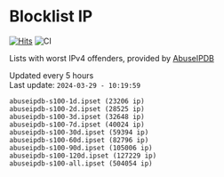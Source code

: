 # Blocklist IP

[![Hits](https://hits.seeyoufarm.com/api/count/incr/badge.svg?url=https%3A%2F%2Fgithub.com%2Fborestad%2Fblocklist-ip%2F&count_bg=%2379C83D&title_bg=%23555555&icon=&icon_color=%23E7E7E7&title=hits&edge_flat=false)](https://hits.seeyoufarm.com)  ![CI](https://img.shields.io/github/workflow/status/borestad/blocklist-ip/CI?style=flat-square)

Lists with worst IPv4 offenders, provided by [AbuseIPDB](https://www.abuseipdb.com/)

<!-- FOOTER-PLACEHOLDER -->
Updated every 5 hours<br>
Last update: `2024-03-29 - 10:19:59`
```
abuseipdb-s100-1d.ipset (23206 ip)
abuseipdb-s100-2d.ipset (28525 ip)
abuseipdb-s100-3d.ipset (32648 ip)
abuseipdb-s100-7d.ipset (40024 ip)
abuseipdb-s100-30d.ipset (59394 ip)
abuseipdb-s100-60d.ipset (82796 ip)
abuseipdb-s100-90d.ipset (105006 ip)
abuseipdb-s100-120d.ipset (127229 ip)
abuseipdb-s100-all.ipset (504054 ip)
```
